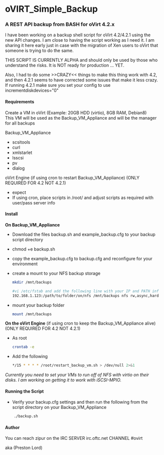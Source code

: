 # oVIRT_Simple_Backup

### A REST API backup from BASH for oVirt 4.2.x

I have been working on a backup shell script for oVirt 4.2/4.2.1 using the new API changes. I am close to having the script working as I need it. I am sharing it here early just in case with the migration of Xen users to oVirt that someone is trying to do the same.

THIS SCRIPT IS CURRENTLY ALPHA and should only be used by those who understand the risks. It is NOT ready for production … YET.

Also, I had to do some >>CRAZY<< things to make this thing work with 4.2, and then 4.2.1 seems to have corrected some issues that make it less crazy. If running 4.2.1 make sure you set your config to use incrementdiskdevices="0"

#### Requirements

Create a VM in oVirt (Example: 20GB HDD (virtio), 8GB RAM, Debian8)<br>
This VM will be used as the Backup_VM_Appliance and will be the manager for all backups

Backup_VM_Appliance<br>
 - scsitools
 - curl
 - xmlstarlet
 - lsscsi
 - pv
 - dialog

oVirt Engine (if using cron to restart Backup_VM_Appliance) (ONLY REQUIRED FOR 4.2 NOT 4.2.1)
 - expect
 - If using cron, place scripts in /root/ and adjust scripts as required with user/pass server info

#### Install

**On Backup_VM_Appliance**

 - Download the files backup.sh and example_backup.cfg to your backup script directory
 
 - chmod +e backup.sh
 
 - copy the example_backup.cfg to backup.cfg and reconfigure for your environment
 
 - create a mount to your NFS backup storage
    ```bash
    mkdir /mnt/backups
    
    #vi /etc/fstab and add the following line with your IP and PATH info
    192.168.1.123:/path/to/folder/on/nfs /mnt/backups nfs rw,async,hard,intr,noexec 0 0
    ```
 - mount your backup folder<br>
    ```bash
    mount /mnt/backups
    ```
    
**On the oVirt Engine**  (if using cron to keep the Backup_VM_Appliance alive)  (ONLY REQUIRED FOR 4.2 NOT 4.2.1)
 - As root
    ```bash
    crontab -e
    ```
 - Add the following
    ```bash
    */15 * * * * /root/restart_backup_vm.sh > /dev/null 2>&1
    ```


_Currently you need to set your VMs to run off of NFS with virtio on their disks. I am working on getting it to work with iSCSI-MPIO._



#### Running the Script

 - Verify your backup.cfg settings and then run the following from the script directory on your Backup_VM_Appliance

```bash
    ./backup.sh
```


#### Author

You can reach zipur on the IRC SERVER irc.oftc.net CHANNEL #ovirt

aka (Preston Lord)

